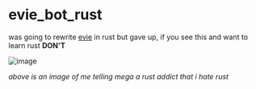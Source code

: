# evie_bot_rust
was going to rewrite [evie](https://evie.pw/botgh) in rust but gave up, if you see this and want to learn rust **DON'T**

![image](https://user-images.githubusercontent.com/69066026/155839257-0ffb809c-2689-4e42-b64e-6efcbe29f771.png)

*above is an image of me telling mega a rust addict that i hate rust*
